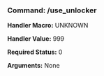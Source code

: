### Command: /use_unlocker

**Handler Macro:** UNKNOWN

**Handler Value:** 999

**Required Status:** 0

**Arguments:**
None
